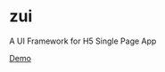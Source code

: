 # zui

A UI Framework for H5 Single Page App

[Demo](http://zui.wangdahoo.com/examples/intro/index.html)